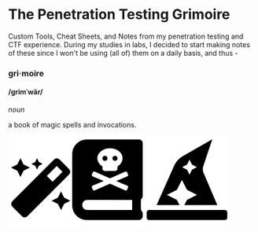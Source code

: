 # The Penetration Testing Grimoire
Custom Tools, Cheat Sheets, and Notes from my penetration testing and CTF experience. During my studies in labs, I decided to start making notes of these since I won't be using (all of) them on a daily basis, and thus -


### gri·moire
#### /ɡrimˈwär/
*noun*

a book of magic spells and invocations.

![The Grimoire](the-grimoire.png)
